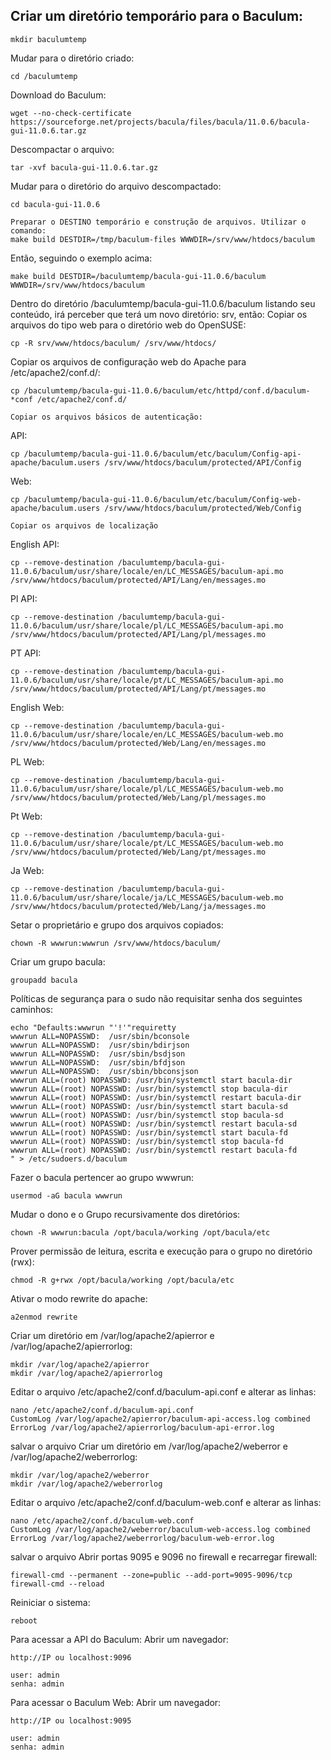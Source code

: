 ## Criar um diretório temporário para o Baculum:

    mkdir baculumtemp

Mudar para o diretório criado:

    cd /baculumtemp

Download do Baculum:

    wget --no-check-certificate https://sourceforge.net/projects/bacula/files/bacula/11.0.6/bacula-gui-11.0.6.tar.gz

Descompactar o arquivo:

    tar -xvf bacula-gui-11.0.6.tar.gz

Mudar para o diretório do arquivo descompactado:

    cd bacula-gui-11.0.6 

    Preparar o DESTINO temporário e construção de arquivos. Utilizar o comando:
    make build DESTDIR=/tmp/baculum-files WWWDIR=/srv/www/htdocs/baculum

Então, seguindo o exemplo acima:

    make build DESTDIR=/baculumtemp/bacula-gui-11.0.6/baculum WWWDIR=/srv/www/htdocs/baculum 

Dentro do diretório /baculumtemp/bacula-gui-11.0.6/baculum listando seu conteúdo, irá perceber que terá um novo diretório: srv, então:
Copiar os arquivos do tipo web para o diretório web do OpenSUSE:

    cp -R srv/www/htdocs/baculum/ /srv/www/htdocs/

Copiar os arquivos de configuração web do Apache para /etc/apache2/conf.d/:

    cp /baculumtemp/bacula-gui-11.0.6/baculum/etc/httpd/conf.d/baculum-*conf /etc/apache2/conf.d/

    Copiar os arquivos básicos de autenticação:

API:

    cp /baculumtemp/bacula-gui-11.0.6/baculum/etc/baculum/Config-api-apache/baculum.users /srv/www/htdocs/baculum/protected/API/Config

Web:

    cp /baculumtemp/bacula-gui-11.0.6/baculum/etc/baculum/Config-web-apache/baculum.users /srv/www/htdocs/baculum/protected/Web/Config

    Copiar os arquivos de localização

English API:

    cp --remove-destination /baculumtemp/bacula-gui-11.0.6/baculum/usr/share/locale/en/LC_MESSAGES/baculum-api.mo /srv/www/htdocs/baculum/protected/API/Lang/en/messages.mo

Pl API:

    cp --remove-destination /baculumtemp/bacula-gui-11.0.6/baculum/usr/share/locale/pl/LC_MESSAGES/baculum-api.mo /srv/www/htdocs/baculum/protected/API/Lang/pl/messages.mo

PT API:

    cp --remove-destination /baculumtemp/bacula-gui-11.0.6/baculum/usr/share/locale/pt/LC_MESSAGES/baculum-api.mo /srv/www/htdocs/baculum/protected/API/Lang/pt/messages.mo

English Web:

    cp --remove-destination /baculumtemp/bacula-gui-11.0.6/baculum/usr/share/locale/en/LC_MESSAGES/baculum-web.mo /srv/www/htdocs/baculum/protected/Web/Lang/en/messages.mo

PL Web:

    cp --remove-destination /baculumtemp/bacula-gui-11.0.6/baculum/usr/share/locale/pl/LC_MESSAGES/baculum-web.mo /srv/www/htdocs/baculum/protected/Web/Lang/pl/messages.mo

Pt Web:

    cp --remove-destination /baculumtemp/bacula-gui-11.0.6/baculum/usr/share/locale/pt/LC_MESSAGES/baculum-web.mo /srv/www/htdocs/baculum/protected/Web/Lang/pt/messages.mo

Ja Web:

    cp --remove-destination /baculumtemp/bacula-gui-11.0.6/baculum/usr/share/locale/ja/LC_MESSAGES/baculum-web.mo /srv/www/htdocs/baculum/protected/Web/Lang/ja/messages.mo

Setar o proprietário e grupo dos arquivos copiados:

    chown -R wwwrun:wwwrun /srv/www/htdocs/baculum/

Criar um grupo bacula:

    groupadd bacula

Políticas de segurança para o sudo não requisitar senha dos seguintes caminhos:

    echo "Defaults:wwwrun "'!'"requiretty
    wwwrun ALL=NOPASSWD:  /usr/sbin/bconsole
    wwwrun ALL=NOPASSWD:  /usr/sbin/bdirjson
    wwwrun ALL=NOPASSWD:  /usr/sbin/bsdjson
    wwwrun ALL=NOPASSWD:  /usr/sbin/bfdjson
    wwwrun ALL=NOPASSWD:  /usr/sbin/bbconsjson
    wwwrun ALL=(root) NOPASSWD: /usr/bin/systemctl start bacula-dir
    wwwrun ALL=(root) NOPASSWD: /usr/bin/systemctl stop bacula-dir
    wwwrun ALL=(root) NOPASSWD: /usr/bin/systemctl restart bacula-dir
    wwwrun ALL=(root) NOPASSWD: /usr/bin/systemctl start bacula-sd
    wwwrun ALL=(root) NOPASSWD: /usr/bin/systemctl stop bacula-sd
    wwwrun ALL=(root) NOPASSWD: /usr/bin/systemctl restart bacula-sd
    wwwrun ALL=(root) NOPASSWD: /usr/bin/systemctl start bacula-fd
    wwwrun ALL=(root) NOPASSWD: /usr/bin/systemctl stop bacula-fd
    wwwrun ALL=(root) NOPASSWD: /usr/bin/systemctl restart bacula-fd
    " > /etc/sudoers.d/baculum

Fazer o bacula pertencer ao grupo wwwrun:

    usermod -aG bacula wwwrun

Mudar o dono e o Grupo recursivamente dos diretórios:

    chown -R wwwrun:bacula /opt/bacula/working /opt/bacula/etc

Prover permissão de leitura, escrita e execução para o grupo no diretório (rwx):

    chmod -R g+rwx /opt/bacula/working /opt/bacula/etc

Ativar o modo rewrite do apache:

    a2enmod rewrite

Criar um diretório em /var/log/apache2/apierror e /var/log/apache2/apierrorlog:

    mkdir /var/log/apache2/apierror
    mkdir /var/log/apache2/apierrorlog

Editar o arquivo /etc/apache2/conf.d/baculum-api.conf e alterar as linhas:

    nano /etc/apache2/conf.d/baculum-api.conf
    CustomLog /var/log/apache2/apierror/baculum-api-access.log combined
    ErrorLog /var/log/apache2/apierrorlog/baculum-api-error.log

salvar o arquivo
Criar um diretório em /var/log/apache2/weberror e /var/log/apache2/weberrorlog:

    mkdir /var/log/apache2/weberror
    mkdir /var/log/apache2/weberrorlog

Editar o arquivo /etc/apache2/conf.d/baculum-web.conf e alterar as linhas:

    nano /etc/apache2/conf.d/baculum-web.conf
    CustomLog /var/log/apache2/weberror/baculum-web-access.log combined
    ErrorLog /var/log/apache2/weberrorlog/baculum-web-error.log

salvar o arquivo
Abrir portas 9095 e 9096 no firewall e recarregar firewall:

    firewall-cmd --permanent --zone=public --add-port=9095-9096/tcp
    firewall-cmd --reload

Reiniciar o sistema:

    reboot

Para acessar a API do Baculum:
Abrir um navegador:

    http://IP ou localhost:9096
    
    user: admin
    senha: admin

Para acessar o Baculum Web:
Abrir um navegador:

    http://IP ou localhost:9095
    
    user: admin
    senha: admin
